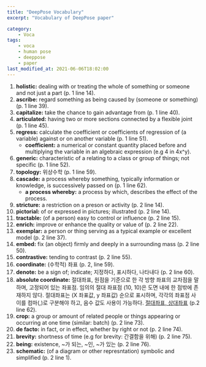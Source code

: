 ```yaml
---
title: "DeepPose Vocabulary"
excerpt: "Vocabulary of DeepPose paper"

category:
    - Voca
tags:
    - voca
    - human pose
    - deeppose
    - paper
last_modified_at: 2021-06-06T18:02:00
---
```


1. **holistic:** dealing with or treating the whole of something or someone and not just a part (p. 1 line 14).
2. **ascribe:** regard something as being caused by (someone or something) (p. 1 line 39).
3. **capitalize:** take the chance to gain advantage from (p. 1 line 40).
4. **articulated:** having two or more sections connected by a flexible joint (p. 1 line 45).
5. **regress:** calculate the coefficient or coefficients of regression of (a variable) against or on another variable (p. 1 line 51).
    + **coefficient:** a numerical or constant quantity placed before and multiplying the variable in an algebraic expression (e.g 4 in 4x^y).
6. **generic:** characteristic of a relating to a class or group of things; not specific (p. 1 line 52).
7. **topology:** 위상수학 (p. 1 line 59).
8. **cascade:** a process whereby something, typically information or knowledge, is successively passed on (p. 1 line 62).
    + **a process whereby:** a process by which, describes the effect of the process.
9. **stricture:** a restriction on a preson or activity (p. 2 line 14).
10. **pictorial:** of or expressed in pictures; illustrated (p. 2 line 14).
11. **tractable:** (of a person) easy to control or influence (p. 2 line 15).
12. **enrich:** improve or enhance the quality or value of (p. 2 line 22).
13. **exemplar:** a person or thing serving as a typical example or excellent model (p. 2 line 37).
14. **embed:** fix (an object) firmly and deeply in a surrounding mass (p. 2 line 50).
15. **contrastive:** tending to contrast (p. 2 line 55).
16. **coordinate:** (수학적) 좌표 (p. 2, line 59).
17. **denote:** be a sign of; indicate; 지정하다, 표시하다, 나타내다 (p. 2 line 60).
18. **absolute coordinate:** 절대좌표, 원점을 기준으로 한 각 방향 좌표의 교차점을 말하며, 고정되어 있는 좌표점. 임의의 절대 좌표점 (10, 10)은 도면 내에 한 점밖에 존재하지 않다. 절대좌표는 (X 좌표값, y 좌표값) 순으로 표시하며, 각각의 좌표점 사이를 컴마(,)로 구분해야 하고, 음수 값도 사용이 가능하다. [절대좌표, 상대좌표](https://iori826.tistory.com/72) (p.2 line 62).
19. **crop:** a group or amount of related people or things appearing or occurring at one time (similar: batch) (p. 2 line 73).
20. **de facto:** in fact, or in effect, whether by right or not (p. 2 line 74).
21. **brevity:** shortness of time (e.g for brevity: 간결함을 위해) (p. 2 line 75).
22. **being:** existence, ~가 되는, ~인, ~가 있는 (p. 2 line 76).
23. **schematic:** (of a diagram or other represntation) symbolic and simplified (p. 2 line 1).
